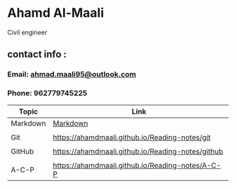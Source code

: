 # Ahamd Al-Maali
Civil engineer
## contact info :
### Email: ahmad.maali95@outlook.com
### Phone: 962779745225

Topic    | Link
------   | ------
Markdown |   [Markdown](https://ahamdmaali.github.io/Reading-notes/Markdown)
         |  
Git      |  https://ahamdmaali.github.io/Reading-notes/git
         | 
GitHub   | https://ahamdmaali.github.io/Reading-notes/github
         | 
A-C-P    | https://ahamdmaali.github.io/Reading-notes/A-C-P
